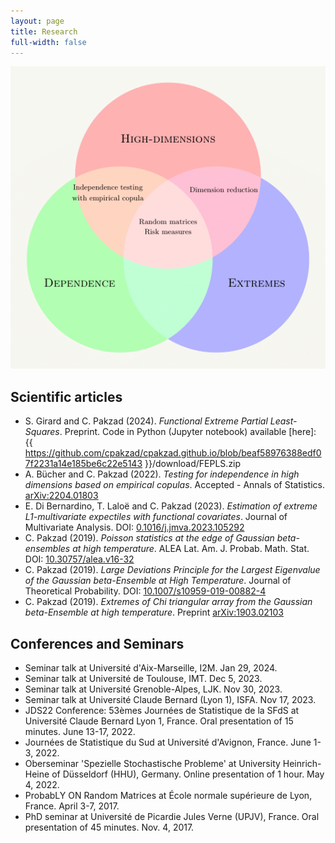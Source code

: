 ```yaml
---
layout: page
title: Research
full-width: false
---
```


![Venn](/Venn_2_05_image.png)


## Scientific articles
- S. Girard and C. Pakzad (2024). *Functional Extreme Partial Least-Squares*. Preprint. Code in Python (Jupyter notebook) available [here]: {{ https://github.com/cpakzad/cpakzad.github.io/blob/beaf58976388edf07f2231a14e185be6c22e5143 }}/download/FEPLS.zip
- A. Bücher and C. Pakzad (2022). *Testing for independence in high dimensions based on empirical copulas*. Accepted - Annals of Statistics. [arXiv:2204.01803](https://arxiv.org/pdf/2204.01803.pdf)
- E. Di Bernardino, T. Laloë and C. Pakzad (2023). *Estimation of extreme L1-multivariate expectiles with functional covariates*. Journal of Multivariate Analysis. DOI: [0.1016/j.jmva.2023.105292](https://www.sciencedirect.com/science/article/pii/S0047259X23001380)
- C. Pakzad (2019). *Poisson statistics at the edge of Gaussian beta-ensembles at high temperature*. ALEA Lat. Am. J. Probab. Math. Stat. DOI: [10.30757/alea.v16-32](https://arxiv.org/pdf/1804.08214.pdf)
- C. Pakzad (2019). *Large Deviations Principle for the Largest Eigenvalue of the Gaussian beta-Ensemble at High Temperature*. Journal of Theoretical Probability. DOI: [10.1007/s10959-019-00882-4](https://arxiv.org/pdf/1806.07651.pdf)
- C. Pakzad (2019). *Extremes of Chi triangular array from the Gaussian beta-Ensemble at high temperature*. Preprint [arXiv:1903.02103](https://arxiv.org/pdf/1903.02103.pdf)

## Conferences and Seminars

- Seminar talk at Université d'Aix-Marseille, I2M. Jan 29, 2024.
- Seminar talk at Université de Toulouse, IMT. Dec 5, 2023.  
- Seminar talk at Université Grenoble-Alpes, LJK. Nov 30, 2023. 
- Seminar talk at Université Claude Bernard (Lyon 1), ISFA. Nov 17, 2023.
- JDS22 Conference: 53èmes Journées de Statistique de la SFdS at Université Claude Bernard Lyon 1, France. Oral presentation of 15 minutes. June 13-17, 2022.
- Journées de Statistique du Sud at Université d'Avignon, France. June 1-3, 2022.
- Oberseminar 'Spezielle Stochastische Probleme' at University Heinrich-Heine of Düsseldorf (HHU), Germany. Online presentation of 1 hour. May 4, 2022. 
- ProbabLY ON Random Matrices at École normale supérieure de Lyon, France. April 3-7, 2017.
- PhD seminar at Université de Picardie Jules Verne (UPJV), France. Oral presentation of 45 minutes. Nov. 4, 2017.

